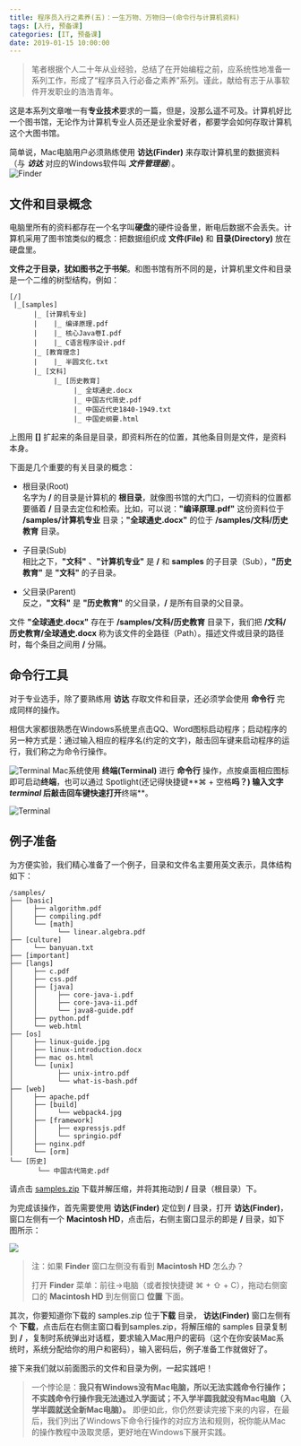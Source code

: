 ```yaml
---
title: 程序员入行之素养(五)：一生万物、万物归一(命令行与计算机资料)
tags: [入行, 预备课]
categories: [IT, 预备课]
date: 2019-01-15 10:00:00
---
```


>笔者根据个人二十年从业经验，总结了在开始编程之前，应系统性地准备一系列工作，形成了“程序员入行必备之素养”系列。谨此，献给有志于从事软件开发职业的浩浩青年。

这是本系列文章唯一有**专业技术**要求的一篇，但是，没那么遥不可及。计算机好比一个图书馆，无论作为计算机专业人员还是业余爱好者，都要学会如何存取计算机这个大图书馆。

简单说，Mac电脑用户必须熟练使用 **访达(Finder)** 来存取计算机里的数据资料（与 ***访达*** 对应的Windows软件叫 ***文件管理器***）。  
![Finder](https://img-camp.banyuan.club/prep/finder.png?x-oss-process=image/resize,w_750/sharpen,100)

## 文件和目录概念
电脑里所有的资料都存在一个名字叫**硬盘**的硬件设备里，断电后数据不会丢失。计算机采用了图书馆类似的概念：把数据组织成 **文件(File)** 和 **目录(Directory)** 放在硬盘里。

**文件之于目录，犹如图书之于书架**。和图书馆有所不同的是，计算机里文件和目录是一个二维的树型结构，例如：

```
[/]
 |_[samples]
      |_ [计算机专业]
      |    |_ 编译原理.pdf
      |    |_ 核心Java卷I.pdf
      |    |_ C语言程序设计.pdf
      |_ [教育理念]
      |    |_ 半圆文化.txt
      |_ [文科]
           |_ [历史教育]
                |_ 全球通史.docx
                |_ 中国古代简史.pdf
                |_ 中国近代史1840-1949.txt
                |_ 中国史纲要.html
```

上图用 **[]** 扩起来的条目是目录，即资料所在的位置，其他条目则是文件，是资料本身。

下面是几个重要的有关目录的概念：

* 根目录(Root)   
  名字为 **/** 的目录是计算机的 **根目录**，就像图书馆的大门口，一切资料的位置都要循着 **/** 目录去定位和检索。比如，可以说：**"编译原理.pdf"** 这份资料位于 **/samples/计算机专业** 目录；**"全球通史.docx"** 的位于 **/samples/文科/历史教育** 目录。

* 子目录(Sub)  
相比之下，**"文科"** 、**"计算机专业"** 是 **/** 和 **samples** 的子目录（Sub），**"历史教育"** 是 **"文科"** 的子目录。

* 父目录(Parent)  
反之，**"文科"** 是 **"历史教育"** 的父目录，**/** 是所有目录的父目录。

文件 **"全球通史.docx"** 存在于 **/samples/文科/历史教育** 目录下，我们把 **/文科/历史教育/全球通史.docx** 称为该文件的全路径（Path）。描述文件或目录的路径时，每个条目之间用 **/** 分隔。

## 命令行工具
对于专业选手，除了要熟练用 **访达** 存取文件和目录，还必须学会使用 **命令行** 完成同样的操作。

相信大家都很熟悉在Windows系统里点击QQ、Word图标启动程序；启动程序的另一种方式是：通过输入相应的程序名(约定的文字)，敲击回车键来启动程序的运行，我们称之为命令行操作。

![Terminal](https://img-camp.banyuan.club/prep/terminal-logo.png?x-oss-process=image/resize,w_40/sharpen,100) Mac系统使用 **终端(Terminal)** 进行 **命令行** 操作，点按桌面相应图标即可启动**终端**，也可以通过 Spotlight(还记得快捷键**⌘ + 空格**吗？) 输入文字 ***terminal*** 后敲击回车键快速打开**终端**。

![Terminal](https://img-camp.banyuan.club/prep/terminal-main.png?x-oss-process=image/resize,w_750/sharpen,100)

## 例子准备

为方便实验，我们精心准备了一个例子，目录和文件名主要用英文表示，具体结构如下：
```
/samples/
├── [basic]
│     ├── algorithm.pdf
│     ├── compiling.pdf
│     └── [math]
│           └── linear.algebra.pdf
├── [culture]
│     └── banyuan.txt
├── [important]
├── [langs]
│     ├── c.pdf
│     ├── css.pdf
│     ├── [java]
│     │     ├── core-java-i.pdf
│     │     ├── core-java-ii.pdf
│     │     └── java8-guide.pdf
│     ├── python.pdf
│     └── web.html
├── [os]
│     ├── linux-guide.jpg
│     ├── linux-introduction.docx
│     ├── mac os.html
│     └── [unix]
│           ├── unix-intro.pdf
│           └── what-is-bash.pdf
├── [web]
│     ├── apache.pdf
│     ├── [build]
│     │     └── webpack4.jpg
│     ├── [framework]
│     │     ├── expressjs.pdf
│     │     └── springio.pdf
│     ├── nginx.pdf
│     └── [orm]
└── [历史]
       └── 中国古代简史.pdf
```
请点击 [samples.zip](https://img-camp.banyuan.club/prep/samples.zip) 下载并解压缩，并将其拖动到 **/** 目录（根目录）下。

为完成该操作，首先需要使用 **访达(Finder)** 定位到 **/** 目录，打开 **访达(Finder)**，窗口左侧有一个 **Macintosh HD**，点击后，右侧主窗口显示的即是 **/** 目录，如下图所示：

![](https://img-camp.banyuan.club/prep/root-dir.png?x-oss-process=image/resize,w_750/sharpen,100)

>注：如果 **Finder** 窗口左侧没有看到 **Macintosh HD** 怎么办？  
>
>打开 **Finder** 菜单：前往->电脑（或者按快捷键 ⌘ + ⇧ + C），拖动右侧窗口的 **Macintosh HD** 到左侧窗口 **位置** 下面。


其次，你要知道你下载的 samples.zip 位于**下载** 目录， **访达(Finder)** 窗口左侧有个 **下载**，点击后在右侧主窗口看到samples.zip，将解压缩的 samples 目录复制到 **/** ，复制时系统弹出对话框，要求输入Mac用户的密码（这个在你安装Mac系统时，系统分配给你的用户和密码），输入密码后，例子准备工作就做好了。

接下来我们就以前面图示的文件和目录为例，一起实践吧！

>一个悖论是：**我只有Windows没有Mac电脑，所以无法实践命令行操作；不实践命令行操作我无法通过入学面试；不入学半圆我就没有Mac电脑（入学半圆就送全新Mac电脑）。** 即便如此，你仍然要读完接下来的内容，在最后，我们列出了Windows下命令行操作的对应方法和规则，祝你能从Mac的操作教程中汲取灵感，更好地在Windows下展开实践。
